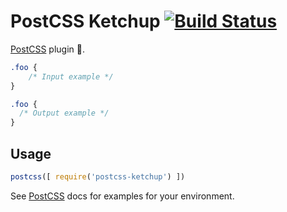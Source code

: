 # PostCSS Ketchup [![Build Status][ci-img]][ci]

[PostCSS] plugin 🍅.

[PostCSS]: https://github.com/postcss/postcss
[ci-img]:  https://travis-ci.org/cuppi/postcss-ketchup.svg
[ci]:      https://travis-ci.org/cuppi/postcss-ketchup

```css
.foo {
    /* Input example */
}
```

```css
.foo {
  /* Output example */
}
```

## Usage

```js
postcss([ require('postcss-ketchup') ])
```

See [PostCSS] docs for examples for your environment.
